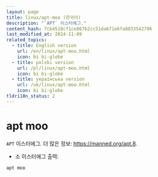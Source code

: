 ```yaml
---
layout: page
title: linux/apt-moo (한국어)
description: "`APT` 이스터에그."
content_hash: 7cb4518cf1ce867b2cc51da671e6fa8033542796
last_modified_at: 2024-11-09
related_topics:
  - title: English version
    url: /en/linux/apt-moo.html
    icon: bi bi-globe
  - title: polski version
    url: /pl/linux/apt-moo.html
    icon: bi bi-globe
  - title: українська version
    url: /uk/linux/apt-moo.html
    icon: bi bi-globe
tldri18n_status: 2
---
```

# apt moo

`APT` 이스터에그.
더 많은 정보: <https://manned.org/apt.8>.

- 소 이스터에그 출력:

`apt moo`
